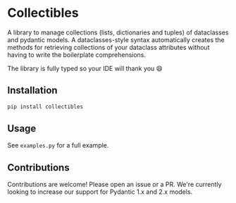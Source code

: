 # Collectibles

A library to manage collections (lists, dictionaries and tuples) of dataclasses and pydantic models.
A dataclasses-style syntax automatically creates the methods for retrieving collections of your dataclass attributes without having to write the boilerplate comprehensions.

The library is fully typed so your IDE will thank you 😄

## Installation

```bash
pip install collectibles
```

## Usage

See `examples.py` for a full example.

## Contributions

Contributions are welcome! Please open an issue or a PR. We're currently looking to increase our support for Pydantic 1.x and 2.x models.
